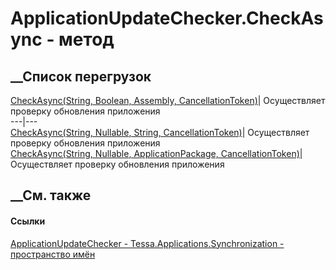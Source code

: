 # ApplicationUpdateChecker.CheckAsync - метод
##  __Список перегрузок
[CheckAsync(String, Boolean, Assembly,
CancellationToken)](M_Tessa_Applications_Synchronization_ApplicationUpdateChecker_CheckAsync.htm)|
Осуществляет проверку обновления приложения  
---|---  
[CheckAsync(String, Nullable<Boolean>, String,
CancellationToken)](M_Tessa_Applications_Synchronization_ApplicationUpdateChecker_CheckAsync_1.htm)|
Осуществляет проверку обновления приложения  
[CheckAsync(String, Nullable<Boolean>, ApplicationPackage,
CancellationToken)](M_Tessa_Applications_Synchronization_ApplicationUpdateChecker_CheckAsync_2.htm)|
Осуществляет проверку обновления приложения  
## __См. также
#### Ссылки
[ApplicationUpdateChecker -
](T_Tessa_Applications_Synchronization_ApplicationUpdateChecker.htm)
[Tessa.Applications.Synchronization - пространство
имён](N_Tessa_Applications_Synchronization.htm)
